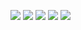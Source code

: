![](http://github-profile-summary-cards.vercel.app/api/cards/profile-details?username=thegibi&theme=dark)
![](http://github-profile-summary-cards.vercel.app/api/cards/repos-per-language?username=thegibi&theme=dark)
![](http://github-profile-summary-cards.vercel.app/api/cards/most-commit-language?username=thegibi&theme=dark)
![](http://github-profile-summary-cards.vercel.app/api/cards/stats?username=thegibi&theme=dark)
![](http://github-profile-summary-cards.vercel.app/api/cards/productive-time?username=thegibi&theme=dark&utcOffset=8)
